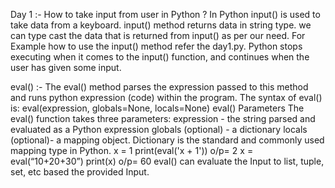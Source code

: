 Day 1 :- 
How to take input from user in Python ?
In  Python  input() is used to take data from a keyboard. 
input() method returns data in string type. we can type cast the data that is returned from input() as per our need.
For Example how to use the input() method refer the day1.py.
Python stops executing when it comes to the input() function, and continues when the user has given some input.


eval() :- The eval() method parses the expression passed to this method and runs python expression (code) within the program.
The syntax of eval() is: eval(expression, globals=None, locals=None)
eval() Parameters
The eval() function takes three parameters:
expression - the string parsed and evaluated as a Python expression
globals (optional) - a dictionary
locals (optional)- a mapping object. Dictionary is the standard and commonly used mapping type in Python.
x = 1
print(eval('x + 1'))
o/p= 2
x = eval(“10+20+30”)
print(x)
o/p= 60
eval() can evaluate the Input to list, tuple, set, etc based the provided Input.


